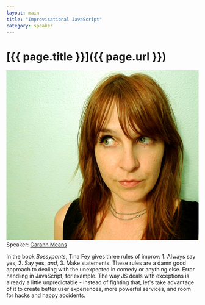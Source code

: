 ```yaml
---
layout: main
title: "Improvisational JavaScript"
category: speaker
---
```


# [{{ page.title }}]({{ page.url }})

<a href="http://garann.com"><img src="/images/garann-means.jpeg" class="speaker" alt="Garann Means"></a>
Speaker: <a href="http://garann.com">Garann Means</a>

In the book _Bossypants_, Tina Fey gives three rules of improv: 1. Always say yes, 2. Say yes, *and*, 3. Make statements. These rules are a damn good approach to dealing with the unexpected in comedy or anything else. Error handling in JavaScript, for example. The way JS deals with exceptions is already a little unpredictable - instead of fighting that, let's take advantage of it to create better user experiences, more powerful services, and room for hacks and happy accidents.
